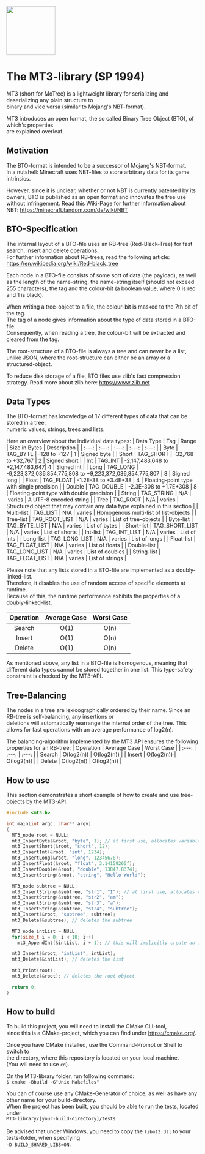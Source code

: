 <p align="left">
  <img src="assets/mt3.png" width="128" height="128">
</p>

# The MT3-library (SP 1994)
MT3 (short for MoTree) is a lightweight library for serializing and deserializing any plain structure to\
binary and vice versa (similar to Mojang's NBT-format).

MT3 introduces an open format, the so called Binary Tree Object (BTO), of which's properties\
are explained overleaf.

## Motivation
The BTO-format is intended to be a successor of Mojang's NBT-format.\
In a nutshell: Minecraft uses NBT-files to store arbitrary data for its game intrinsics.

However, since it is unclear, whether or not NBT is currently patented by its owners, BTO is 
published as an open format and innovates the free use without infringement.
Read this Wiki-Page for further information about NBT: https://minecraft.fandom.com/de/wiki/NBT

## BTO-Specification
The internal layout of a BTO-file uses an RB-tree (Red-Black-Tree) for fast search, insert and delete operations.\
For further information about RB-trees, read the following article: https://en.wikipedia.org/wiki/Red–black_tree

Each node in a BTO-file consists of some sort of data (the payload), as well as
the length of the name-string, the name-string itself (should not exceed 255 characters), 
the tag and the colour-bit (a boolean value, where 0 is red and 1 is black).

When writing a tree-object to a file, the colour-bit is masked to the 7th bit of the tag.\
The tag of a node gives information about the type of data stored in a BTO-file.\
Consequently, when reading a tree, the colour-bit will be extracted and cleared from the tag.

The root-structure of a BTO-file is always a tree and can never be a list,\
unlike JSON, where the root-structure can either be an array or a structured-object.

To reduce disk storage of a file, BTO files use zlib's fast compression strategy.
Read more about zlib here: https://www.zlib.net

## Data Types
The BTO-format has knowledge of 17 different types of data that can be stored in a tree:\
numeric values, strings, trees and lists.

Here an overview about the individual data types:
| Data Type | Tag | Range | Size in Bytes | Description |
| :---: | :---: | :---: | :---: | :---: |
| Byte | TAG_BYTE | -128 to +127 | 1 | Signed byte |
| Short | TAG_SHORT | -32,768 to +32,767 | 2 | Signed short |
| Int | TAG_INT | -2,147,483,648 to +2,147,483,647| 4 | Signed int |
| Long | TAG_LONG | -9,223,372,036,854,775,808 to +9,223,372,036,854,775,807 | 8 | Signed long |
| Float | TAG_FLOAT | -1.2E-38 to +3.4E+38 | 4 | Floating-point type with single precision |
| Double | TAG_DOUBLE | -2.3E-308 to +1.7E+308 | 8 | Floating-point type with double precision |
| String | TAG_STRING | N/A | varies | A UTF-8 encoded string | 
| Tree | TAG_ROOT | N/A | varies | Structured object that may contain any data type explained in this section |
| Multi-list | TAG_LIST | N/A | varies | Homogenous multi-list of list-objects |
| Tree-list | TAG_ROOT_LIST | N/A | varies | List of tree-objects |
| Byte-list | TAG_BYTE_LIST | N/A | varies | List of bytes |
| Short-list | TAG_SHORT_LIST | N/A | varies | List of shorts |
| Int-list | TAG_INT_LIST | N/A | varies | List of ints |
| Long-list | TAG_LONG_LIST | N/A | varies | List of longs |
| Float-list | TAG_FLOAT_LIST | N/A | varies | List of floats |
| Double-list | TAG_LONG_LIST | N/A | varies | List of doubles |
| String-list | TAG_FLOAT_LIST | N/A | varies | List of strings |

Please note that any lists stored in a BTO-file are implemented as a doubly-linked-list.\
Therefore, it disables the use of random access of specific elements at runtime.\
Because of this, the runtime performance exhibits the properties of a doubly-linked-list.

| Operation | Average Case | Worst Case |
| :---: | :---: | :---: |
| Search | O(1) | O(n) |
| Insert | O(1) | O(n) |
| Delete | O(1) | O(n) |

As mentioned above, any list in a BTO-file is homogenous, meaning that different data types
cannot be stored together in one list. This type-safety constraint is checked by the MT3-API.

## Tree-Balancing
The nodes in a tree are lexicographically ordered by their name. Since an RB-tree is self-balancing, any insertions or\
deletions will automatically rearrange the internal order of the tree. This allows for fast operations with
an average performance of log2(n).

The balancing-algorithm implemented by the MT3 API ensures the following properties for an RB-tree:
| Operation | Average Case | Worst Case |
| :---: | :---: | :---: |
| Search | O(log2(n)) | O(log2(n)) |
| Insert | O(log2(n)) | O(log2(n)) |
| Delete | O(log2(n)) | O(log2(n)) |

## How to use
This section demonstrates a short example of how to create and use tree-objects by the MT3-API.
```C
#include <mt3.h>

int main(int argc, char** argv)
{
  MT3_node root = NULL;
  mt3_InsertByte(&root, "byte", 1); // at first use, allocates variable "root"
  mt3_InsertShort(&root, "short", 12);
  mt3_InsertInt(&root, "int", 1234);
  mt3_InsertLong(&root, "long", 12345678);
  mt3_InsertFloat(&root, "float", 3.14159265f);
  mt3_InsertDouble(&root, "double", 13847.8374);
  mt3_InsertString(&root, "string", "Hello World");

  MT3_node subtree = NULL;
  mt3_InsertString(&subtree, "str1", "I"); // at first use, allocates variable "subtree"
  mt3_InsertString(&subtree, "str2", "am");
  mt3_InsertString(&subtree, "str3", "a");
  mt3_InsertString(&subtree, "str4", "subtree");
  mt3_Insert(&root, "subtree", subtree);
  mt3_Delete(&subtree); // deletes the subtree

  MT3_node intList = NULL;
  for(size_t i = 0; i < 10; i++)
    mt3_AppendInt(&intList, i + 1); // this will implicitly create an int-list

  mt3_Insert(&root, "intList", intList);
  mt3_Delete(&intList); // deletes the list

  mt3_Print(root);
  mt3_Delete(&root); // deletes the root-object

  return 0;
}
```

## How to build
To build this project, you will need to install the CMake CLI-tool,\
since this is a CMake-project, which you can find under https://cmake.org/.

Once you have CMake installed, use the Command-Prompt or Shell to switch to\
the directory, where this repository is located on your local machine.\
(You will need to use ```cd```).

On the MT3-library folder, run following command:\
```$ cmake -Bbuild -G"Unix Makefiles"```

You can of course use any CMake-Generator of choice, as well as have any other name for your build-directory.\
When the project has been built, you should be able to run the tests, located under\
```MT3-library/[your-build-directory]/tests```\
\
Be advised that under Windows, you need to copy the ```libmt3.dll``` to your tests-folder, when specifying\
```-D BUILD_SHARED_LIBS=ON```.
